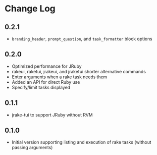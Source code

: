 # Change Log

## 0.2.1

- `branding_header`, `prompt_question`, and `task_formatter` block options

## 0.2.0

- Optimized performance for JRuby
- rakeui, raketui, jrakeui, and jraketui shorter alternative commands
- Enter arguments when a rake task needs them
- Added an API for direct Ruby use
- Specify/limit tasks displayed

## 0.1.1

- jrake-tui to support JRuby without RVM

## 0.1.0

- Initial version supporting listing and execution of rake tasks (without passing arguments)
